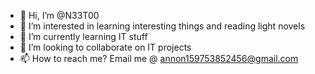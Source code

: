 - 👋 Hi, I’m @N33T00
- 👀 I’m interested in learning interesting things and reading light novels
- 🌱 I’m currently learning IT stuff
- 💞️ I’m looking to collaborate on IT projects
- 📫 How to reach me? Email me @ annon159753852456@gmail.com

<!---
N33T00/N33T00 is a ✨ special ✨ repository because its `README.md` (this file) appears on your GitHub profile.
You can click the Preview link to take a look at your changes.
--->
